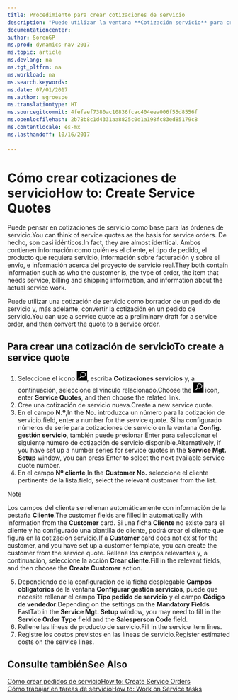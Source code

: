 ```yaml
---
title: Procedimiento para crear cotizaciones de servicio
description: "Puede utilizar la ventana **Cotización servicio** para crear documentos en los que se introduce información acerca de un servicio, como reparación y mantenimiento, de productos de servicio a solicitud del cliente. Puede utilizar una cotización de servicio como borrador de un pedido de servicio y, más adelante, convertir la cotización en un pedido de servicio."
documentationcenter: 
author: SorenGP
ms.prod: dynamics-nav-2017
ms.topic: article
ms.devlang: na
ms.tgt_pltfrm: na
ms.workload: na
ms.search.keywords: 
ms.date: 07/01/2017
ms.author: sgroespe
ms.translationtype: HT
ms.sourcegitcommit: 4fefaef7380ac10836fcac404eea006f55d8556f
ms.openlocfilehash: 2b78b8c1d4331aa8825c0d1a198fc83ed85179c8
ms.contentlocale: es-mx
ms.lasthandoff: 10/16/2017

---
```

# <a name="how-to-create-service-quotes"></a><span data-ttu-id="5f017-104">Cómo crear cotizaciones de servicio</span><span class="sxs-lookup"><span data-stu-id="5f017-104">How to: Create Service Quotes</span></span>
<span data-ttu-id="5f017-105">Puede pensar en cotizaciones de servicio como base para las órdenes de servicio.</span><span class="sxs-lookup"><span data-stu-id="5f017-105">You can think of service quotes as the basis for service orders.</span></span> <span data-ttu-id="5f017-106">De hecho, son casi idénticos.</span><span class="sxs-lookup"><span data-stu-id="5f017-106">In fact, they are almost identical.</span></span> <span data-ttu-id="5f017-107">Ambos contienen información como quién es el cliente, el tipo de pedido, el producto que requiera servicio, información sobre facturación y sobre el envío, e información acerca del proyecto de servicio real.</span><span class="sxs-lookup"><span data-stu-id="5f017-107">They both contain information such as who the customer is, the type of order, the item that needs service, billing and shipping information, and information about the actual service work.</span></span>
 
<span data-ttu-id="5f017-108">Puede utilizar una cotización de servicio como borrador de un pedido de servicio y, más adelante, convertir la cotización en un pedido de servicio.</span><span class="sxs-lookup"><span data-stu-id="5f017-108">You can use a service quote as a preliminary draft for a service order, and then convert the quote to a service order.</span></span>  
  
## <a name="to-create-a-service-quote"></a><span data-ttu-id="5f017-109">Para crear una cotización de servicio</span><span class="sxs-lookup"><span data-stu-id="5f017-109">To create a service quote</span></span>  
1. <span data-ttu-id="5f017-110">Seleccione el icono ![Buscar página o informe](media/ui-search/search_small.png "icono Buscar página o informe"), escriba **Cotizaciones servicios** y, a continuación, seleccione el vínculo relacionado.</span><span class="sxs-lookup"><span data-stu-id="5f017-110">Choose the ![Search for Page or Report](media/ui-search/search_small.png "Search for Page or Report icon") icon, enter **Service Quotes**, and then choose the related link.</span></span>  
2. <span data-ttu-id="5f017-111">Cree una cotización de servicio nueva.</span><span class="sxs-lookup"><span data-stu-id="5f017-111">Create a new service quote.</span></span>  
3. <span data-ttu-id="5f017-112">En el campo **N.º**,</span><span class="sxs-lookup"><span data-stu-id="5f017-112">In the **No.**</span></span> <span data-ttu-id="5f017-113">introduzca un número para la cotización de servicio.</span><span class="sxs-lookup"><span data-stu-id="5f017-113">field, enter a number for the service quote.</span></span> <span data-ttu-id="5f017-114">Si ha configurado números de serie para cotizaciones de servicio en la ventana **Config. gestión servicio**, también puede presionar Enter para seleccionar el siguiente número de cotización de servicio disponible.</span><span class="sxs-lookup"><span data-stu-id="5f017-114">Alternatively, if you have set up a number series for service quotes in the **Service Mgt. Setup** window, you can press Enter to select the next available service quote number.</span></span>  
4. <span data-ttu-id="5f017-115">En el campo **Nº cliente**,</span><span class="sxs-lookup"><span data-stu-id="5f017-115">In the **Customer No.**</span></span>  <span data-ttu-id="5f017-116">seleccione el cliente pertinente de la lista.</span><span class="sxs-lookup"><span data-stu-id="5f017-116">field, select the relevant customer from the list.</span></span>  

  > [!Note]  
  >  <span data-ttu-id="5f017-117">Los campos del cliente se rellenan automáticamente con información de la pestaña **Cliente**.</span><span class="sxs-lookup"><span data-stu-id="5f017-117">The customer fields are filled in automatically with information from the **Customer** card.</span></span> <span data-ttu-id="5f017-118">Si una ficha **Cliente** no existe para el cliente y ha configurado una plantilla de cliente, podrá crear el cliente que figura en la cotización servicio.</span><span class="sxs-lookup"><span data-stu-id="5f017-118">If a **Customer** card does not exist for the customer, and you have set up a customer template, you can create the customer from the service quote.</span></span> <span data-ttu-id="5f017-119">Rellene los campos relevantes y, a continuación, seleccione la acción **Crear cliente**.</span><span class="sxs-lookup"><span data-stu-id="5f017-119">Fill in the relevant fields, and then choose the **Create Customer** action.</span></span>  
  
5. <span data-ttu-id="5f017-120">Dependiendo de la configuración de la ficha desplegable **Campos obligatorios** de la ventana **Configurar gestión servicios**, puede que necesite rellenar el campo **Tipo pedido de servicio** y el campo **Código de vendedor**.</span><span class="sxs-lookup"><span data-stu-id="5f017-120">Depending on the settings on the **Mandatory Fields** FastTab in the **Service Mgt. Setup** window, you may need to fill in the **Service Order Type** field and the **Salesperson Code** field.</span></span>  
6. <span data-ttu-id="5f017-121">Rellene las líneas de producto de servicio.</span><span class="sxs-lookup"><span data-stu-id="5f017-121">Fill in the service item lines.</span></span>  
7. <span data-ttu-id="5f017-122">Registre los costos previstos en las líneas de servicio.</span><span class="sxs-lookup"><span data-stu-id="5f017-122">Register estimated costs on the service lines.</span></span>  
  
## <a name="see-also"></a><span data-ttu-id="5f017-123">Consulte también</span><span class="sxs-lookup"><span data-stu-id="5f017-123">See Also</span></span>  
[<span data-ttu-id="5f017-124">Cómo crear pedidos de servicio</span><span class="sxs-lookup"><span data-stu-id="5f017-124">How to: Create Service Orders</span></span>](service-how-to-create-service-orders.md)  
[<span data-ttu-id="5f017-125">Cómo trabajar en tareas de servicio</span><span class="sxs-lookup"><span data-stu-id="5f017-125">How to: Work on Service tasks</span></span>](service-how-to-work-on-service-tasks.md)  

 
